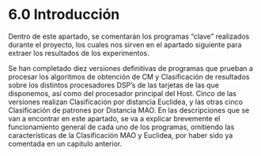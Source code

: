# 6.0 Introducción

Dentro de este apartado, se comentarán los programas “clave” realizados durante el proyecto, los cuales nos sirven en el apartado siguiente para extraer los resultados de los experimentos.

Se han completado diez versiones definitivas de programas que prueban a procesar los algoritmos de obtención de CM y Clasificación de resultados sobre los distintos procesadores DSP’s de las tarjetas de las que disponemos, así como del procesador principal del Host. Cinco de las versiones realizan  Clasificación por distancia Euclidea, y las otras cinco Clasificación de patrones por Distancia MAO. En las descripciones que se van a encontrar en este apartado, se va a explicar brevemente el funcionamiento general de cada uno de los programas, omitiendo las características de la Clasificación MAO y Euclidea, por haber sido ya comentada en un capitulo anterior.